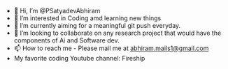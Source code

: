 - 👋 Hi, I’m @PSatyadevAbhiram
- 👀 I’m interested in Coding amd learning new things
- 🌱 I’m currently aiming for a meaningful git push everyday. 
- 💞️ I’m looking to collaborate on any research project that would have the components of Ai and Software dev.
- 📫 How to reach me - Please mail me at abhiram.mails1@gmail.com
- My favorite coding Youtube channel: Fireship

<!---
PSatyadevAbhiram/PSatyadevAbhiram is a ✨ special ✨ repository because its `README.md` (this file) appears on your GitHub profile.
You can click the Preview link to take a look at your changes.
--->

